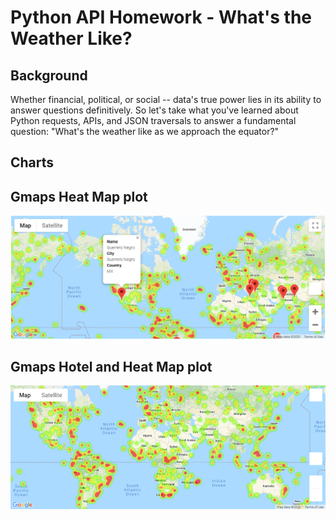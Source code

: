 # Python API Homework - What's the Weather Like?

## Background

Whether financial, political, or social -- data's true power lies in its ability to answer questions definitively. So let's take what you've learned about Python requests, APIs, and JSON traversals to answer a fundamental question: "What's the weather like as we approach the equator?"

## Charts
## Gmaps Heat Map plot

![Weather](/Images/HotelHeatMap.png)

## Gmaps Hotel and Heat Map plot

![Weather](/Images/Heat_Map.png)